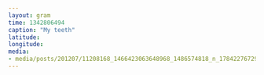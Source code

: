 ```yaml
---
layout: gram
time: 1342806494
caption: "My teeth"
latitude: 
longitude: 
media:
- media/posts/201207/11208168_1466423063648968_1486574818_n_17842276729000351.jpg
---
```

